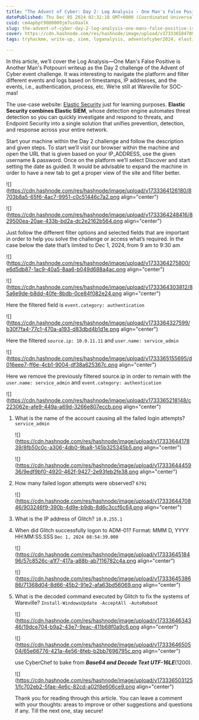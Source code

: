 ```yaml
---
title: "The Advent of Cyber: Day 2: Log Analysis - One Man's False Positive is Another Man's Potpourri (TryHackMe)"
datePublished: Thu Dec 05 2024 02:32:18 GMT+0000 (Coordinated Universal Time)
cuid: cm4apbpt9000009jm7us0aalk
slug: the-advent-of-cyber-day-2-log-analysis-one-mans-false-positive-is-another-mans-potpourri-tryhackme
cover: https://cdn.hashnode.com/res/hashnode/image/upload/v1733365847097/de5c5efe-c9c2-401b-8053-1bc5f97b8ba0.png
tags: tryhackme, write-up, siem, loganalysis, adventofcyber2024, elastic-security

---
```


In this article, we’ll cover the Log Analysis—One Man's False Positive is Another Man's Potpourri writeup as the Day 2 challenge of the Advent of Cyber event challenge. It was interesting to navigate the platform and filter different events and logs based on timestamps, IP addresses, and the events, i.e., authentication, process, etc. We’re still at Wareville for SOC-mas!  
  
The use-case website: [Elastic Security](https://www.elastic.co/security) just for learning purposes. **Elastic Security combines Elastic SIEM**, whose detection engine automates threat detection so you can quickly investigate and respond to threats, and Endpoint Security into a single solution that unifies prevention, detection, and response across your entire network.

Start your machine within the Day 2 challenge and follow the description and given steps. To start we’ll visit our browser within the machine and open the URL that is given based on your IP\_ADDRESS, use the given username & password. Once on the platform we’ll select Discover and start setting the date as guided. It would be advisable to expand the machine in order to have a new tab to get a proper view of the site and filter better.

![](https://cdn.hashnode.com/res/hashnode/image/upload/v1733364126180/8703b8a5-65f6-4ac7-9951-c0c51446c7a2.png align="center")

![](https://cdn.hashnode.com/res/hashnode/image/upload/v1733364248416/829500ea-20ae-433b-bd2a-dc2e2162b564.png align="center")

Just follow the different filter options and selected fields that are important in order to help you solve the challenge or access what’s required. In the case below the date that’s limited to Dec 1, 2024, from 9 am to 9:30 am  

![](https://cdn.hashnode.com/res/hashnode/image/upload/v1733364275800/e6d5db87-1ac9-40a5-8aa6-b049d688a4ac.png align="center")

  

![](https://cdn.hashnode.com/res/hashnode/image/upload/v1733364303812/85a6e9de-b8dd-40fe-8bdb-0ce84f082e24.png align="center")

Here the filtered field is `event.category: authentication`

![](https://cdn.hashnode.com/res/hashnode/image/upload/v1733364327599/b30f7fa4-77c1-470a-a193-d83dbd4b1d1e.png align="center")

Here the filtered `source.ip: 10.0.11.11` and `user.name: service_admin`

![](https://cdn.hashnode.com/res/hashnode/image/upload/v1733365155695/d016eee7-ff6e-4cb1-9004-df38a625367c.png align="center")

Here we remove the previously filtered source.ip in order to remain with the `user.name: service_admin` and `event.category: authentication`

![](https://cdn.hashnode.com/res/hashnode/image/upload/v1733365218148/c223062e-afe9-449a-a69d-3266e807eccb.png align="center")

  

1. What is the name of the account causing all the failed login attempts? `service_admin`  
    
    ![](https://cdn.hashnode.com/res/hashnode/image/upload/v1733364417839/8fb50c0c-a306-4db0-9ba8-145b325345b5.png align="center")
    
    ![](https://cdn.hashnode.com/res/hashnode/image/upload/v1733364445936/9edf9bf0-4920-462f-9427-2e93feb2fe38.png align="center")
    
2. How many failed logon attempts were observed? `6791`
    
    ![](https://cdn.hashnode.com/res/hashnode/image/upload/v1733364470846/903246f9-390b-4d9e-b9db-8d6c3ccf6c64.png align="center")
    
3. What is the IP address of Glitch? `10.0.255.1`
    
4. When did Glitch successfully logon to ADM-01? Format: MMM D, YYYY HH:MM:SS.SSS `Dec 1, 2024 08:54:39.000`  
    
    ![](https://cdn.hashnode.com/res/hashnode/image/upload/v1733364518496/57c8526c-a1f7-417a-a88b-ab7116782c4a.png align="center")
    
    ![](https://cdn.hashnode.com/res/hashnode/image/upload/v1733364538686/71368d04-8d66-45b2-91e2-afa63bd56069.png align="center")
    
5. What is the decoded command executed by Glitch to fix the systems of Wareville? `Install-WindowsUpdate -AcceptAll -AutoReboot`
    
    ![](https://cdn.hashnode.com/res/hashnode/image/upload/v1733364634346/19dce704-b9a2-43e7-9eac-411b68f0a9c6.png align="center")
    
    ![](https://cdn.hashnode.com/res/hashnode/image/upload/v1733364650504/65e66776-421a-4e56-8feb-b2bb7696795c.png align="center")
    
    use CyberChef to bake from ***Base64 and Decode Text UTF-16LE***(1200).
    
    ![](https://cdn.hashnode.com/res/hashnode/image/upload/v1733365031251/fc702eb2-5fae-4e6c-82cd-a02f8e606ce9.png align="center")
    
      
    Thank you for reading through this article. You can leave a comment with your thoughts: areas to improve or other suggestions and questions if any. Till the next one, stay secure!
